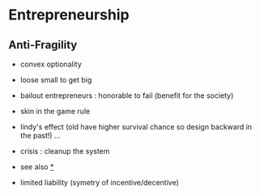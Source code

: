 # Entrepreneurship

## Anti-Fragility

- convex optionality
- loose small to get big
- bailout entrepreneurs : honorable to fail (benefit for the society)
- skin in the game rule
- lindy's effect (old have higher survival chance so design backward in the past!) ...

- crisis : cleanup the system
- see also [*](https://www.youtube.com/watch?v=B2-QCv-hChY)
- limited liability (symetry of incentive/decentive)

